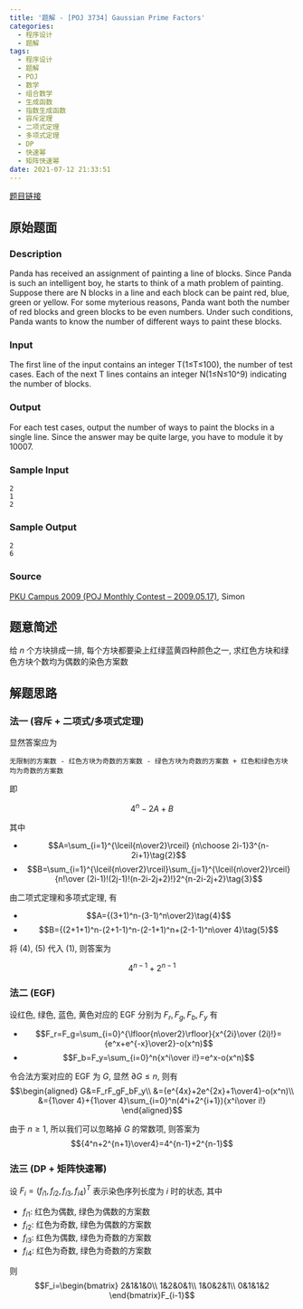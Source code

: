 ```yaml
---
title: '题解 - [POJ 3734] Gaussian Prime Factors'
categories:
  - 程序设计
  - 题解
tags:
  - 程序设计
  - 题解
  - POJ
  - 数学
  - 组合数学
  - 生成函数
  - 指数生成函数
  - 容斥定理
  - 二项式定理
  - 多项式定理
  - DP
  - 快速幂
  - 矩阵快速幂
date: 2021-07-12 21:33:51
---
```


[题目链接](https://vjudge.net/problem/POJ-3734/origin)

<!-- more -->

## 原始题面

### Description

Panda has received an assignment of painting a line of blocks. Since Panda is such an intelligent boy, he starts to think of a math problem of painting. Suppose there are N blocks in a line and each block can be paint red, blue, green or yellow. For some myterious reasons, Panda want both the number of red blocks and green blocks to be even numbers. Under such conditions, Panda wants to know the number of different ways to paint these blocks.

### Input

The first line of the input contains an integer T(1≤T≤100), the number of test cases. Each of the next T lines contains an integer N(1≤N≤10^9) indicating the number of blocks.

### Output

For each test cases, output the number of ways to paint the blocks in a single line. Since the answer may be quite large, you have to module it by 10007.

### Sample Input

```input1
2
1
2
```

### Sample Output

```output1
2
6
```

### Source

[PKU Campus 2009 (POJ Monthly Contest – 2009.05.17)](http://poj.org/searchproblem?field=source&key=PKU+Campus+2009+%28POJ+Monthly+Contest+%E2%80%93+2009.05.17%29), Simon

## 题意简述

给 $n$ 个方块排成一排, 每个方块都要染上红绿蓝黄四种颜色之一, 求红色方块和绿色方块个数均为偶数的染色方案数

## 解题思路

### 法一 (容斥 + 二项式/多项式定理)

显然答案应为

`无限制的方案数 - 红色方块为奇数的方案数 - 绿色方块为奇数的方案数 + 红色和绿色方块均为奇数的方案数`

即

$$4^n-2A+B\tag{1}$$

其中

- $$A=\sum_{i=1}^{\lceil{n\over2}\rceil} {n\choose 2i-1}3^{n-2i+1}\tag{2}$$
- $$B=\sum_{i=1}^{\lceil{n\over2}\rceil}\sum_{j=1}^{\lceil{n\over2}\rceil} {n!\over (2i-1)!(2j-1)!(n-2i-2j+2)!}2^{n-2i-2j+2}\tag{3}$$

由二项式定理和多项式定理, 有

- $$A={(3+1)^n-(3-1)^n\over2}\tag{4}$$
- $$B={(2+1+1)^n-(2+1-1)^n-(2-1+1)^n+(2-1-1)^n\over 4}\tag{5}$$

将 $\text{(4)}$, $\text{(5)}$ 代入 $\text{(1)}$, 则答案为

$$4^{n-1}+2^{n-1}$$

### 法二 (EGF)

设红色, 绿色, 蓝色, 黄色对应的 EGF 分别为 $F_r,F_g,F_b,F_y$ 有

- $$F_r=F_g=\sum_{i=0}^{\lfloor{n\over2}\rfloor}{x^{2i}\over (2i)!}={e^x+e^{-x}\over2}-o(x^n)$$
- $$F_b=F_y=\sum_{i=0}^n{x^i\over i!}=e^x-o(x^n)$$

令合法方案对应的 EGF 为 $G$, 显然 $\partial G\leqslant n$, 则有
$$\begin{aligned}
  G&=F_rF_gF_bF_y\\
  &={e^{4x}+2e^{2x}+1\over4}-o(x^n)\\
  &={1\over 4}+{1\over 4}\sum_{i=0}^n(4^i+2^{i+1}){x^i\over i!}
\end{aligned}$$

由于 $n\geqslant 1$, 所以我们可以忽略掉 $G$ 的常数项, 则答案为
$${4^n+2^{n+1}\over4}=4^{n-1}+2^{n-1}$$

### 法三 (DP + 矩阵快速幂)

设 $F_i=(f_{i1},f_{i2},f_{i3},f_{i4})^T$ 表示染色序列长度为 $i$ 时的状态, 其中

- $f_{i1}$: 红色为偶数, 绿色为偶数的方案数
- $f_{i2}$: 红色为奇数, 绿色为偶数的方案数
- $f_{i3}$: 红色为偶数, 绿色为奇数的方案数
- $f_{i4}$: 红色为奇数, 绿色为奇数的方案数

则
$$F_i=\begin{bmatrix}
  2&1&1&0\\
  1&2&0&1\\
  1&0&2&1\\
  0&1&1&2
\end{bmatrix}F_{i-1}$$
